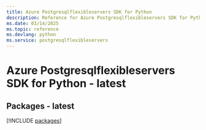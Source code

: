 ```yaml
---
title: Azure Postgresqlflexibleservers SDK for Python
description: Reference for Azure Postgresqlflexibleservers SDK for Python
ms.date: 03/14/2025
ms.topic: reference
ms.devlang: python
ms.service: postgresqlflexibleservers
---
```

# Azure Postgresqlflexibleservers SDK for Python - latest
## Packages - latest
[!INCLUDE [packages](postgresqlflexibleservers-index.md)]